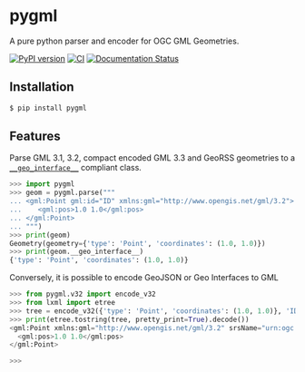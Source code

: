 # pygml

A pure python parser and encoder for OGC GML Geometries.

[![PyPI version](https://badge.fury.io/py/pygml.svg)](https://badge.fury.io/py/pygml)
[![CI](https://github.com/geopython/pygml/actions/workflows/test.yaml/badge.svg)](https://github.com/geopython/pygml/actions/workflows/test.yaml)
[![Documentation Status](https://readthedocs.org/projects/pygml/badge/?version=latest)](https://pygml.readthedocs.io/en/latest/?badge=latest)

## Installation

```bash
$ pip install pygml
```

## Features

Parse GML 3.1, 3.2, compact encoded GML 3.3 and GeoRSS geometries to a [`__geo_interface__`](https://gist.github.com/sgillies/2217756) compliant class.


```python
>>> import pygml
>>> geom = pygml.parse("""
... <gml:Point gml:id="ID" xmlns:gml="http://www.opengis.net/gml/3.2">
...    <gml:pos>1.0 1.0</gml:pos>
... </gml:Point>
... """)
>>> print(geom)
Geometry(geometry={'type': 'Point', 'coordinates': (1.0, 1.0)})
>>> print(geom.__geo_interface__)
{'type': 'Point', 'coordinates': (1.0, 1.0)}
```

Conversely, it is possible to encode GeoJSON or Geo Interfaces to GML


```python
>>> from pygml.v32 import encode_v32
>>> from lxml import etree
>>> tree = encode_v32({'type': 'Point', 'coordinates': (1.0, 1.0)}, 'ID')
>>> print(etree.tostring(tree, pretty_print=True).decode())
<gml:Point xmlns:gml="http://www.opengis.net/gml/3.2" srsName="urn:ogc:def:crs:OGC::CRS84" gml:id="ID">
  <gml:pos>1.0 1.0</gml:pos>
</gml:Point>

>>>
```